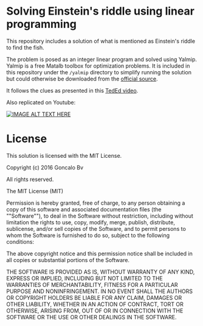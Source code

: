 Solving Einstein's riddle using linear programming
=====================================================

This repository includes a solution of what is mentioned as Einstein's riddle  to find the fish.

The problem is posed as an integer linear program and solved using Yalmip. Yalmip is a free Matalb toolbox for optimization problems. It is included in this repository under the `/yalmip` directory to simplify running the solution but could otherwise be downloaded from the [official source](http://users.isy.liu.se/johanl/yalmip/).

It follows the clues as presented in this [TedEd video](http://ed.ted.com/lessons/can-you-solve-einstein-s-riddle-dan-van-der-vieren).

Also replicated on Youtube:

[![IMAGE ALT TEXT HERE](http://img.youtube.com/vi/1rDVz_Fb6HQ/0.jpg)](http://www.youtube.com/watch?v=1rDVz_Fb6HQ)

License
=====================================================
This solution is licensed with the MIT License.

Copyright (c) 2016 Goncalo Bv

All rights reserved.

The MIT License (MIT)

Permission is hereby granted, free of charge, to any person obtaining a copy of this software and associated documentation files (the ""Software""), to deal in the Software without restriction, including without limitation the rights to use, copy, modify, merge, publish, distribute, sublicense, and/or sell copies of the Software, and to permit persons to whom the Software is furnished to do so, subject to the following conditions:

The above copyright notice and this permission notice shall be included in all copies or substantial portions of the Software.

THE SOFTWARE IS PROVIDED AS IS, WITHOUT WARRANTY OF ANY KIND, EXPRESS OR IMPLIED, INCLUDING BUT NOT LIMITED TO THE WARRANTIES OF MERCHANTABILITY, FITNESS FOR A PARTICULAR PURPOSE AND NONINFRINGEMENT. IN NO EVENT SHALL THE AUTHORS OR COPYRIGHT HOLDERS BE LIABLE FOR ANY CLAIM, DAMAGES OR OTHER LIABILITY, WHETHER IN AN ACTION OF CONTRACT, TORT OR OTHERWISE, ARISING FROM, OUT OF OR IN CONNECTION WITH THE SOFTWARE OR THE USE OR OTHER DEALINGS IN THE SOFTWARE.
